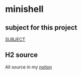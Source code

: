 # minishell

## subject for this project
[SUBJECT](https://drive.google.com/file/d/1DV7pYTgNCf-KjJhrDDLcWtqwH_jmJZLo/view?usp=sharing)
## H2 source
All source in my 
[notion](https://www.notion.so/Minishell-pikuma-e5034789048b4c08b0c8c220df7a047b)

